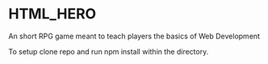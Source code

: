 # HTML_HERO
An short RPG game meant to teach players the basics of Web Development

To setup clone repo and run npm install within the directory.
